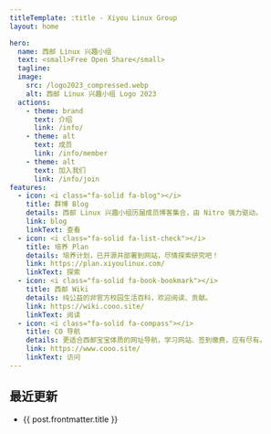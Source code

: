 ```yaml
---
titleTemplate: :title - Xiyou Linux Group
layout: home

hero:
  name: 西邮 Linux 兴趣小组
  text: <small>Free Open Share</small>
  tagline:
  image:
    src: /logo2023_compressed.webp
    alt: 西邮 Linux 兴趣小组 Logo 2023
  actions:
    - theme: brand
      text: 介绍
      link: /info/
    - theme: alt
      text: 成员
      link: /info/member
    - theme: alt
      text: 加入我们
      link: /info/join
features:
  - icon: <i class="fa-solid fa-blog"></i>
    title: 群博 Blog
    details: 西邮 Linux 兴趣小组历届成员博客集合，由 Nitro 强力驱动。
    link: blog
    linkText: 查看
  - icon: <i class="fa-solid fa-list-check"></i>
    title: 培养 Plan
    details: 培养计划，已开源并部署到网站，尽情探索研究吧！
    link: https://plan.xiyoulinux.com/
    linkText: 探索
  - icon: <i class="fa-solid fa-book-bookmark"></i>
    title: 西邮 Wiki
    details: 纯公益的非官方校园生活百科，欢迎阅读、贡献。
    link: https://wiki.cooo.site/
    linkText: 阅读
  - icon: <i class="fa-solid fa-compass"></i>
    title: CO 导航
    details: 更适合西邮宝宝体质的网址导航，学习网站、签到缴费，应有尽有。
    link: https://www.cooo.site/
    linkText: 访问
---
```


<script setup>
import { data } from "@/data/archive.data"
const posts = data.filter(post => post.frontmatter.title)
</script>

## 最近更新

<ul>
  <li v-for="post of posts">
    <a :href="post.url">{{ post.frontmatter.title }}</a>
  </li>
</ul>

<style>
.VPHomeHero .comm-group {
  margin: 1em auto 0;
  font-size: 1.2em;
}

@media (min-width: 960px) {
  .VPHomeHero .comm-group{
    margin-inline: 0;
  }
}
</style>
